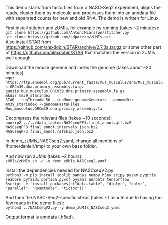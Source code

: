 This demo starts from fastq files from a NASC-Seq2 experiment, aligns the reads, cluster them by molecule and processes them into an anndata file with separated counts for new and old RNA. The demo is written for Linux.

First install stitcher and zUMIs, for example by running (takes ~2 minutes):  
`git clone https://github.com/AntonJMLarsson/stitcher.py`  
`git clone https://github.com/sdparekh/zUMIs.git`  
Also install STAR from https://github.com/alexdobin/STAR/archive/2.7.3a.tar.gz or some other part of https://github.com/alexdobin/STAR that matches the version in zUMIs well enough.  

Download the mouse genome and index the genome (takes about ~20 minutes):  
`wget https://ftp.ensembl.org/pub/current_fasta/mus_musculus/dna/Mus_musculus.GRCm39.dna.primary_assembly.fa.gz`  
`gunzip Mus_musculus.GRCm39.dna.primary_assembly.fa.gz`  
`mkdir mm39_starindex`  
`STAR --runThreadN 50 --runMode genomeGenerate --genomeDir mm39_starindex --genomeFastaFiles Mus_musculus.GRCm39.dna.primary_assembly.fa`  

Decompress the relevant files (takes ~10 seconds):  
`bunzip2 ../../data_tables/NASCseqPF3.final_annot.gtf.bz2 NASCseqPF3.final_annot.intervals.json.bz2 NASCseqPF3.final_annot.refskip.json.bz2`  

In demo_zUMIs_NASCseq2.yaml, change all mentions of /home/danielr/tmp/ to your own base folder.

And now run zUMIs (takes ~2 hours):  
`zUMIs/zUMIs.sh -c -y demo_zUMIs_NASCseq2.yaml`  

Install the dependencies needed for NASCseqV2.py:  
`python3 -m pip install joblib pandas numpy h5py scipy pysam pygtrie seaborn pyfaidx portion pyvcf pyyaml anndata tensorflow`  
`Rscript -e 'install.packages(c("data.table", "dtplyr", "dplyr", "parallel", "Rsamtools", "tictoc"))'`

And then the NASC-Seq2-specific steps (takes ~1 minute due to having too few reads in the demo files):  
`python3 ../NASCseqV2.py -y demo_zUMIs_NASCseq2.yaml`

Output format is anndata (.h5ad).

